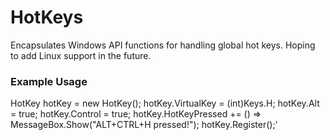HotKeys
=============

Encapsulates Windows API functions for handling global hot keys.
Hoping to add Linux support in the future.

### Example Usage

HotKey hotKey = new HotKey();
hotKey.VirtualKey = (int)Keys.H;
hotKey.Alt = true;
hotKey.Control = true;
hotKey.HotKeyPressed += () => MessageBox.Show("ALT+CTRL+H pressed!");
hotKey.Register();'